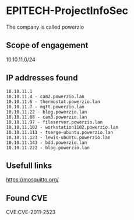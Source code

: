 # EPITECH-ProjectInfoSec

The company is called powerzio

## Scope of engagement
10.10.11.0/24

## IP addresses found
```
10.10.11.1
10.10.11.4 - cam2.powerzio.lan
10.10.11.6 - thermostat.powerzio.lan
10.10.11.7 - mqtt.powerzio.lan
10.10.11.22 - blog.powerzio.lan
10.10.11.88 - cam3.powerzio.lan
10.10.11.97 - fileserver.powerzio.lan
10.10.11.102 - workstation1102.powerzio.lan
10.10.11.111 - tserge-ubuntu.powerzio.lan
10.10.11.123 - lewis-ubuntu.powerzio.lan
10.10.11.143 - bdd.powerzio.lan
10.10.11.222 - blog.powerzio.lan
```

## Usefull links
https://mosquitto.org/

## Found CVE
CVE:CVE-2011-2523
